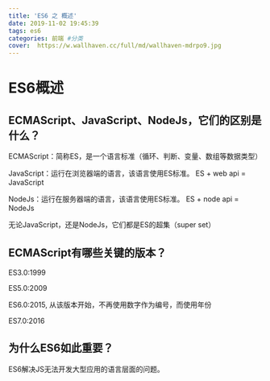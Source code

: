 ```yaml
---
title: 'ES6 之 概述'
date: 2019-11-02 19:45:39
tags: es6
categories: 前端 #分类
cover:  https://w.wallhaven.cc/full/md/wallhaven-mdrpo9.jpg
---
```


# ES6概述

## ECMAScript、JavaScript、NodeJs，它们的区别是什么？

ECMAScript：简称ES，是一个语言标准（循环、判断、变量、数组等数据类型）

JavaScript：运行在浏览器端的语言，该语言使用ES标准。 ES + web api = JavaScript

NodeJs：运行在服务器端的语言，该语言使用ES标准。 ES + node api = NodeJs

无论JavaScript，还是NodeJs，它们都是ES的超集（super set）

## ECMAScript有哪些关键的版本？

ES3.0:1999

ES5.0:2009

ES6.0:2015, 从该版本开始，不再使用数字作为编号，而使用年份

ES7.0:2016

## 为什么ES6如此重要？

ES6解决JS无法开发大型应用的语言层面的问题。



